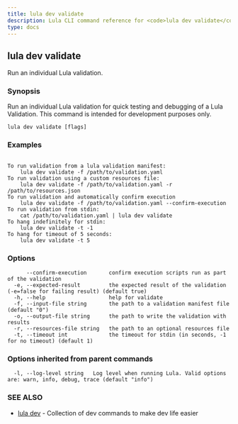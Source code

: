 ```yaml
---
title: lula dev validate
description: Lula CLI command reference for <code>lula dev validate</code>.
type: docs
---
```

## lula dev validate

Run an individual Lula validation.

### Synopsis

Run an individual Lula validation for quick testing and debugging of a Lula Validation. This command is intended for development purposes only.

```
lula dev validate [flags]
```

### Examples

```

To run validation from a lula validation manifest:
	lula dev validate -f /path/to/validation.yaml
To run validation using a custom resources file:
	lula dev validate -f /path/to/validation.yaml -r /path/to/resources.json
To run validation and automatically confirm execution
	lula dev validate -f /path/to/validation.yaml --confirm-execution
To run validation from stdin:
	cat /path/to/validation.yaml | lula dev validate
To hang indefinitely for stdin:
	lula dev validate -t -1
To hang for timeout of 5 seconds:
	lula dev validate -t 5

```

### Options

```
      --confirm-execution       confirm execution scripts run as part of the validation
  -e, --expected-result         the expected result of the validation (-e=false for failing result) (default true)
  -h, --help                    help for validate
  -f, --input-file string       the path to a validation manifest file (default "0")
  -o, --output-file string      the path to write the validation with results
  -r, --resources-file string   the path to an optional resources file
  -t, --timeout int             the timeout for stdin (in seconds, -1 for no timeout) (default 1)
```

### Options inherited from parent commands

```
  -l, --log-level string   Log level when running Lula. Valid options are: warn, info, debug, trace (default "info")
```

### SEE ALSO

* [lula dev](/cli-commands/lula_dev/)	 - Collection of dev commands to make dev life easier

